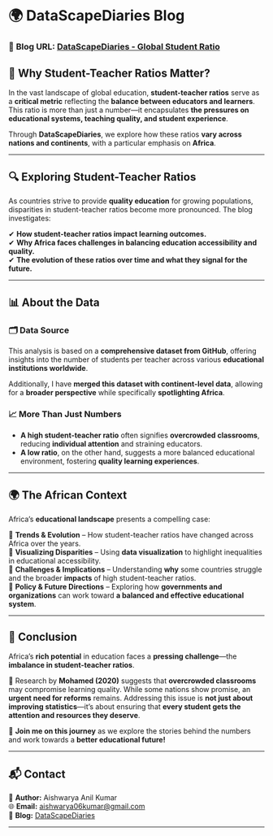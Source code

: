 # 🌍 DataScapeDiaries Blog  

### 📌 **Blog URL:** [DataScapeDiaries - Global Student Ratio](https://quarto.pub)  

## 🏫 **Why Student-Teacher Ratios Matter?**  
In the vast landscape of global education, **student-teacher ratios** serve as a **critical metric** reflecting the **balance between educators and learners**. This ratio is more than just a number—it encapsulates **the pressures on educational systems, teaching quality, and student experience**.  

Through **DataScapeDiaries**, we explore how these ratios **vary across nations and continents**, with a particular emphasis on **Africa**.  

---

## 🔍 **Exploring Student-Teacher Ratios**  
As countries strive to provide **quality education** for growing populations, disparities in student-teacher ratios become more pronounced. The blog investigates:  

✔ **How student-teacher ratios impact learning outcomes.**  
✔ **Why Africa faces challenges in balancing education accessibility and quality.**  
✔ **The evolution of these ratios over time and what they signal for the future.**  

---

## 📊 **About the Data**  

### 🗂 **Data Source**  
This analysis is based on a **comprehensive dataset from GitHub**, offering insights into the number of students per teacher across various **educational institutions worldwide**.  

Additionally, I have **merged this dataset with continent-level data**, allowing for a **broader perspective** while specifically **spotlighting Africa**.  

### 📈 **More Than Just Numbers**  
- **A high student-teacher ratio** often signifies **overcrowded classrooms**, reducing **individual attention** and straining educators.  
- **A low ratio**, on the other hand, suggests a more balanced educational environment, fostering **quality learning experiences**.  

---

## 🌍 **The African Context**  
Africa’s **educational landscape** presents a compelling case:  

📌 **Trends & Evolution** – How student-teacher ratios have changed across Africa over the years.  
📌 **Visualizing Disparities** – Using **data visualization** to highlight inequalities in educational accessibility.  
📌 **Challenges & Implications** – Understanding **why** some countries struggle and the broader **impacts** of high student-teacher ratios.  
📌 **Policy & Future Directions** – Exploring how **governments and organizations** can work toward **a balanced and effective educational system**.  

---

## 🏁 **Conclusion**  
Africa’s **rich potential** in education faces a **pressing challenge**—the **imbalance in student-teacher ratios**.  

📢 Research by **Mohamed (2020)** suggests that **overcrowded classrooms** may compromise learning quality. While some nations show promise, an **urgent need for reforms** remains. Addressing this issue is **not just about improving statistics**—it’s about ensuring that **every student gets the attention and resources they deserve**.  

🚀 **Join me on this journey** as we explore the stories behind the numbers and work towards a **better educational future!**  

---

## 📬 **Contact**  
📧 **Author:** Aishwarya Anil Kumar  
🌐 **Email:** [aishwarya06kumar@gmail.com](mailto:aishwarya06kumar@gmail.com)  
🔗 **Blog:** [DataScapeDiaries](https://quarto.pub)  

---
